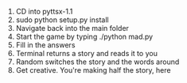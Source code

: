 1. CD into pyttsx-1.1
2. sudo python setup.py install
3. Navigate back into the main folder
4. Start the game by typing ./python mad.py
5. Fill in the answers
6. Terminal returns a story and reads it to you
7. Random switches the story and the words around
8. Get creative. You're making half the story, here
